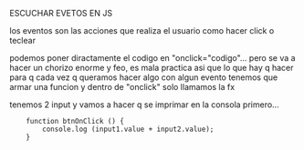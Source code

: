 ESCUCHAR EVETOS EN JS   

los eventos son las acciones que realiza el usuario como hacer click o teclear

podemos poner diractamente el codigo en "onclick="codigo"... pero se va a hacer un chorizo enorme y feo, es mala practica
asi que lo que hay q hacer para q cada vez q queramos hacer algo con algun evento tenemos que armar una funcion y dentro de "onclick" solo llamamos la fx

tenemos 2 input y vamos a hacer q se imprimar en la consola primero...

        function btnOnClick () {
            console.log (input1.value + input2.value);
        }

        